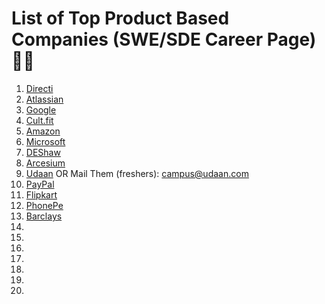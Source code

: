 # List of Top Product Based Companies (SWE/SDE Career Page) 🚀🚀


1. [Directi](https://jobs.lever.co/directi?department=Titan&team=Software%20Engineering)
2. [Atlassian](https://www.atlassian.com/company/careers/all-jobs?team=IT%2CAnalytics%20%26%20Data%20Science%2CEngineering&location=India&search=)
3. [Google](https://careers.google.com/jobs/results/?distance=50&has_remote=true&location=India&q=Software%20Engineer)
4. [Cult.fit](https://jobs.lever.co/curefit?department=Engineering)
5. [Amazon](https://www.amazon.jobs/en/search?base_query=Software+&loc_query=India&latitude=28.63096&longitude=77.21722&loc_group_id=&invalid_location=false&country=IND&city=&region=&county=)
6. [Microsoft](https://careers.microsoft.com/us/en/search-results?keywords=Software%20Engineer)
7. [DEShaw](https://www.deshawindia.com/careers/work-with-us)
8. [Arcesium](https://careers.arcesium.com/search/?createNewAlert=false&q=Software&optionsFacetsDD_country=&optionsFacetsDD_dept=&locationsearch=India)
9. [Udaan](https://udaan.darwinbox.in/ms/candidate/careers) OR Mail Them (freshers): campus@udaan.com
10. [PayPal](https://paypal.eightfold.ai/careers?query=&location=&Country=India&Job%20Category=Software%20Development)
11. [Flipkart](https://www.flipkartcareers.com/#!/joblist)
12. [PhonePe](https://www.phonepe.com/careers/jobs-by-department/engineering/)
13. [Barclays](https://search.jobs.barclays/search-jobs/Software/India/22545/1/2/1269750/22/79/50/2)
14. []()
15. []()
16. []()
17. []()
18. []()
19. []()
20. []()

